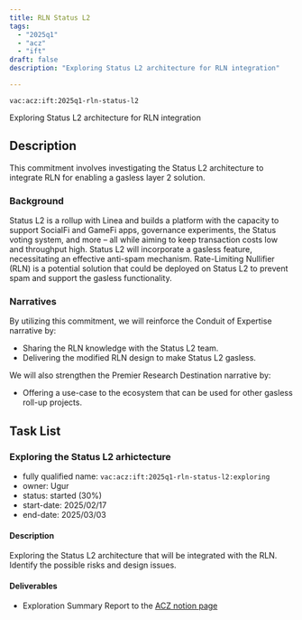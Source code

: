 ```yaml
---
title: RLN Status L2
tags:
  - "2025q1"
  - "acz"
  - "ift"
draft: false
description: "Exploring Status L2 architecture for RLN integration"

---
```


`vac:acz:ift:2025q1-rln-status-l2`

Exploring Status L2 architecture for RLN integration
## Description
This commitment involves investigating the Status L2 architecture to 
integrate RLN for enabling a gasless layer 2 solution.

### Background
Status L2 is a rollup with Linea and builds a platform with the capacity 
to support SocialFi and GameFi apps, governance experiments, the Status voting system, and more
 – all while aiming to keep transaction costs low and throughput high. 
Status L2 will incorporate a gasless feature, necessitating an effective anti-spam mechanism. 
Rate-Limiting Nullifier (RLN) is a potential solution that could be deployed on Status L2 
to prevent spam and support the gasless functionality. 

### Narratives
 By utilizing this commitment, we will reinforce the Conduit of Expertise narrative by:
* Sharing the RLN knowledge with the Status L2 team.
* Delivering the modified RLN design to make Status L2 gasless. 

We will also strengthen the Premier Research Destination narrative by:
* Offering a use-case to the ecosystem that can be used for other gasless roll-up projects.  

## Task List
 
### Exploring the Status L2 arhictecture

* fully qualified name: `vac:acz:ift:2025q1-rln-status-l2:exploring`
* owner: Ugur
* status: started (30%) 
* start-date: 2025/02/17
* end-date: 2025/03/03

#### Description

Exploring the Status L2 architecture that will be integrated with the RLN. 
Identify the possible risks and design issues. 

#### Deliverables

* Exploration Summary Report to the [ACZ notion page](https://www.notion.so/Applied-Cryptography-ZK-870520f131954b90b1837ec4749f890f?pvs=4#7a6eba89b5b14934a8d2ee3d98cb91e2)


